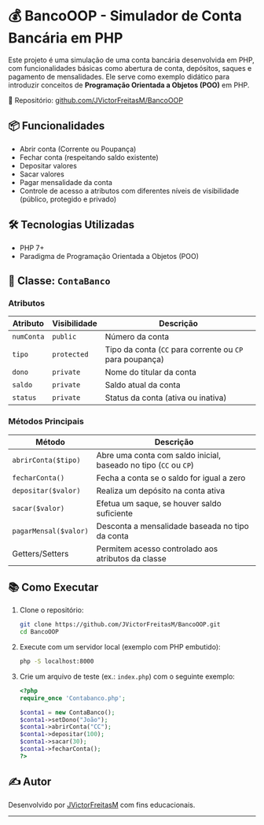 # 💰 BancoOOP - Simulador de Conta Bancária em PHP

Este projeto é uma simulação de uma conta bancária desenvolvida em PHP, com funcionalidades básicas como abertura de conta, depósitos, saques e pagamento de mensalidades. Ele serve como exemplo didático para introduzir conceitos de **Programação Orientada a Objetos (POO)** em PHP.

🔗 Repositório: [github.com/JVictorFreitasM/BancoOOP](https://github.com/JVictorFreitasM/BancoOOP)

## 📦 Funcionalidades

- Abrir conta (Corrente ou Poupança)
- Fechar conta (respeitando saldo existente)
- Depositar valores
- Sacar valores
- Pagar mensalidade da conta
- Controle de acesso a atributos com diferentes níveis de visibilidade (público, protegido e privado)

## 🛠️ Tecnologias Utilizadas

- PHP 7+
- Paradigma de Programação Orientada a Objetos (POO)

## 📄 Classe: `ContaBanco`

### Atributos

| Atributo     | Visibilidade | Descrição                                                   |
|--------------|--------------|---------------------------------------------------------------|
| `numConta`   | `public`     | Número da conta                                              |
| `tipo`       | `protected`  | Tipo da conta (`CC` para corrente ou `CP` para poupança)     |
| `dono`       | `private`    | Nome do titular da conta                                     |
| `saldo`      | `private`    | Saldo atual da conta                                         |
| `status`     | `private`    | Status da conta (ativa ou inativa)                          |

### Métodos Principais

| Método              | Descrição                                                                 |
|---------------------|---------------------------------------------------------------------------|
| `abrirConta($tipo)` | Abre uma conta com saldo inicial, baseado no tipo (`CC` ou `CP`)         |
| `fecharConta()`     | Fecha a conta se o saldo for igual a zero                                |
| `depositar($valor)` | Realiza um depósito na conta ativa                                       |
| `sacar($valor)`     | Efetua um saque, se houver saldo suficiente                              |
| `pagarMensal($valor)`| Desconta a mensalidade baseada no tipo da conta                         |
| Getters/Setters     | Permitem acesso controlado aos atributos da classe                       |

## 📚 Como Executar

1. Clone o repositório:
    ```bash
    git clone https://github.com/JVictorFreitasM/BancoOOP.git
    cd BancoOOP
    ```

2. Execute com um servidor local (exemplo com PHP embutido):
    ```bash
    php -S localhost:8000
    ```

3. Crie um arquivo de teste (ex.: `index.php`) com o seguinte exemplo:

    ```php
    <?php
    require_once 'Contabanco.php';

    $conta1 = new ContaBanco();
    $conta1->setDono("João");
    $conta1->abrirConta("CC");
    $conta1->depositar(100);
    $conta1->sacar(30);
    $conta1->fecharConta();
    ?>
    ```

## ✍️ Autor

Desenvolvido por [JVictorFreitasM](https://github.com/JVictorFreitasM) com fins educacionais.

---

